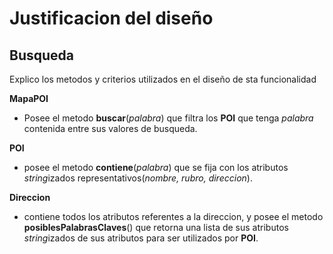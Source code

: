 # Justificacion del diseño
## Busqueda
Explico los metodos y criterios utilizados en el diseño de sta funcionalidad

__MapaPOI__
- Posee el metodo __buscar__(_palabra_) que filtra los __POI__ que tenga _palabra_ contenida entre sus valores de busqueda.

__POI__
- posee el metodo __contiene__(_palabra_) que se fija con los atributos *string*izados representativos(_nombre, rubro, direccion_).

__Direccion__
- contiene todos los atributos referentes a la direccion, y posee el metodo __posiblesPalabrasClaves__() que retorna una lista de sus atributos *string*izados de sus atributos para ser utilizados por __POI__.
